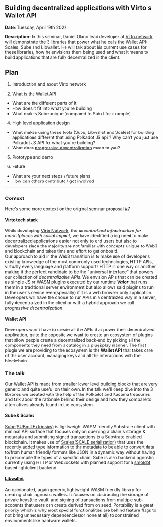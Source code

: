 ## Building decentralized applications with Virto's Wallet API

**Date**: Tuesday, April 19th 2022

**Description:** In this seminar, Daniel Olano lead developer at [Virto.network](http://Virto.network) will demonstrate the 3 libraries that power what he calls the Wallet API: [Scales](https://github.com/virto-network/scales), [Sube](https://github.com/virto-network/sube) and [Libwallet](https://github.com/virto-network/libwallet). He will talk about his current use cases for these libraries, how he envisions them being used and what it means to build applications that are fully decentralized in the client.


## Plan 
1.  Introduction and about Virto network

3. What is the [Wallet API](https://github.com/virto-network/virto-apis#%EF%B8%8F-wallet-api) 
- What are the different parts of it 
- How does it fit into what you're building
- What makes Sube unique (compared to Subxt for example)

4. High level application design 
- What makes using these tools (Sube, Libwallet and Scales) for building applications different that using Polkadot JS api ? Why can't you just use Polkadot JS API for what you're building?
- What does [progressive decentralization](https://github.com/virto-network/sube#progressive-decentralization) mean to you?

5. Prototype and demo

6. Future
- What are your next steps / future plans
- How can others contribute / get involved

---

### Context

Here's some more context on the original seminar proposal [#7](https://github.com/substrate-developer-hub/substrate-seminar/issues/7).

#### Virto tech stack 

While developing [Virto Network](https://virto.network), the _decentralized infrastructure for marketplaces with social impact_, we have identified a big need to make decentralized applications easier not only to end users but also to developers since the majority are not familiar with concepts unique to Web3 and blockchain and takes time and effort to get onboard.  
Our approach to aid in the Web3 transition is to make use of developer's existing knowledge of the most commonly used technologies, HTTP APIs, virtually every language and platform supports HTTP in one way or another making it the perfect candidate to be the "universal interface" that powers our collection of _decentralizable APIs_. We envision APIs that can be created as simple JS or WASM plugins executed by our runtime _**Valor**_ that runs them in a traditional server environment but also allows said plugins to run in the user's device even(specially) if it is a web browser only application. Developers will have the choice to run APIs in a centralized way in a server, fully decentralized in the client or with a hybrid approach we call _progressive decentralization_.

#### Wallet API
Developers won't have to create all the APIs that power their decentralized application, quite the opposite we want to create an ecosystem of plugins that allow people create a decentralized back-end by picking all the components they need from a catalog in a plug&play manner. The first plugin we are providing to the ecosystem is the **Wallet API** that takes care of the user account, managing keys and all the interactions with the blockchain.

### The talk
Our Wallet API is made from smaller lower level building blocks that are very generic and quite useful on their own. In the talk we'll deep dive into the 3 libraries we created with the help of the Polkadot and Kusama treasuries and talk about the rationale behind their design and how they compare to alternatives already found in the ecosystem.

#### Sube & Scales
[Sube(SUBmit Extrinsics)](https://github.com/virto-network/sube) is lightweight WASM friendly Substrate client with minimal API surface that focuses only on querying a chain's storage & metadata and submitting signed transactions to a Substrate enabled blockchain. It makes use of [Scales(SCALE serialization)](https://github.com/virto-network/scales) that uses the recently added type information to the metadata to be able to convert data to/from human friendly formats like JSON in a dynamic way without having to precompile the types of a specific chain. Sube is also backend agnostic currently using HTTP or WebSockets with planned support for a [smoldot](https://github.com/paritytech/smoldot) based lightclient backend. 

#### [Libwallet](https://github.com/virto-network/libwallet)
An opinionated, again generic, lightweight WASM friendly library for creating chain agnostic wallets. It focuses on abstracting the storage of private keys(the vault) and signing of transactions from multiple sub-accounts that users can create derived from on seed. Portability is a great priority which is why most special functionalities are behind feature flags to not bring unnecessary dependencies(or none at all) to constrained environments like hardware wallets.  
